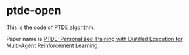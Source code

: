 # ptde-open
This is the code of PTDE algorithm.

Paper name is [PTDE: Personalized Training with Distilled Execution for Multi-Agent Reinforcement Learning](https://arxiv.org/pdf/2210.08872).
